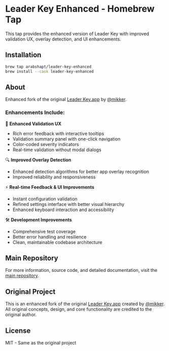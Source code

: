 # Leader Key Enhanced - Homebrew Tap

This tap provides the enhanced version of Leader Key with improved validation UX, overlay detection, and UI enhancements.

## Installation

```bash
brew tap arabshapt/leader-key-enhanced
brew install --cask leader-key-enhanced
```

## About

Enhanced fork of the original [Leader Key.app](https://github.com/mikker/LeaderKey.app) by [@mikker](https://github.com/mikker).

### Enhancements Include:

🎯 **Enhanced Validation UX**
- Rich error feedback with interactive tooltips
- Validation summary panel with one-click navigation
- Color-coded severity indicators
- Real-time validation without modal dialogs

🔍 **Improved Overlay Detection**
- Enhanced detection algorithms for better app overlay recognition
- Improved reliability and responsiveness

⚡ **Real-time Feedback & UI Improvements**
- Instant configuration validation
- Refined settings interface with better visual hierarchy
- Enhanced keyboard interaction and accessibility

🛠 **Development Improvements**
- Comprehensive test coverage
- Better error handling and resilience
- Clean, maintainable codebase architecture

## Main Repository

For more information, source code, and detailed documentation, visit the [main repository](https://github.com/arabshapt/LeaderKey.app).

## Original Project

This is an enhanced fork of the original [Leader Key.app](https://github.com/mikker/LeaderKey.app) created by [@mikker](https://github.com/mikker). All original concepts, design, and core functionality are credited to the original author.

## License

MIT - Same as the original project